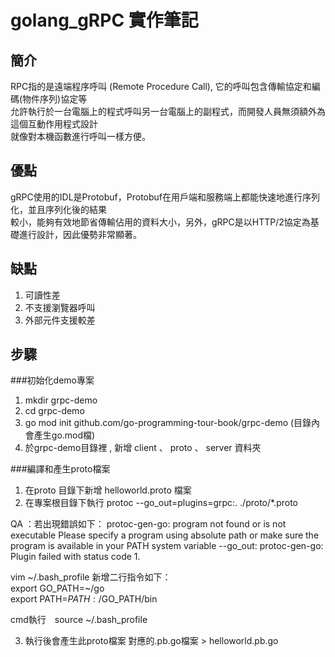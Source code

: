 # golang_gRPC  實作筆記

## 簡介
RPC指的是遠端程序呼叫 (Remote Procedure Call), 它的呼叫包含傳輸協定和編碼(物件序列)協定等   
允許執行於一台電腦上的程式呼叫另一台電腦上的副程式，而開發人員無須額外為這個互動作用程式設計  
就像對本機函數進行呼叫一樣方便。

## 優點
gRPC使用的IDL是Protobuf，Protobuf在用戶端和服務端上都能快速地進行序列化，並且序列化後的結果   
較小，能夠有效地節省傳輸佔用的資料大小，另外，gRPC是以HTTP/2協定為基礎進行設計，因此優勢非常顯著。


## 缺點
1. 可讀性差
2. 不支援瀏覽器呼叫
3. 外部元件支援較差


## 步驟

###初始化demo專案
1. mkdir grpc-demo
2. cd grpc-demo
3. go mod init github.com/go-programming-tour-book/grpc-demo (目錄內會產生go.mod檔)
4. 於grpc-demo目錄裡 , 新增 client 、 proto 、 server 資料夾

###編譯和產生proto檔案
1. 在proto 目錄下新增 helloworld.proto 檔案
2. 在專案根目錄下執行 protoc --go_out=plugins=grpc:. ./proto/*.proto  

QA ：若出現錯誤如下：
   protoc-gen-go: program not found or is not executable
   Please specify a program using absolute path or make sure the program is available in your PATH system variable
   --go_out: protoc-gen-go: Plugin failed with status code 1.
   
   vim ~/.bash_profile  新增二行指令如下：  
   export GO_PATH=~/go  
   export PATH=$PATH:/$GO_PATH/bin
   
   cmd執行　source ~/.bash_profile

3. 執行後會產生此proto檔案 對應的.pb.go檔案  > helloworld.pb.go

   
   
   
